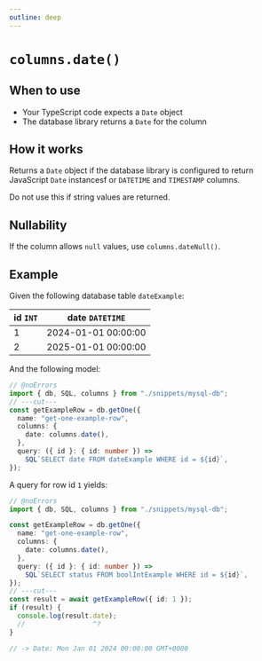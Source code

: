 ```yaml
---
outline: deep
---
```


# `columns.date()`

## When to use

- Your TypeScript code expects a `Date` object
- The database library returns a `Date` for the column

## How it works

Returns a `Date` object if the database library is configured to return
JavaScript `Date` instancesf or `DATETIME` and `TIMESTAMP` columns.

Do not use this if string values are returned.

## Nullability

If the column allows `null` values, use `columns.dateNull()`.

## Example

Given the following database table `dateExample`:

| id `INT` | date `DATETIME`     |
| -------- | ------------------- |
| 1        | 2024-01-01 00:00:00 |
| 2        | 2025-01-01 00:00:00 |

And the following model:

```ts twoslash
// @noErrors
import { db, SQL, columns } from "./snippets/mysql-db";
// ---cut---
const getExampleRow = db.getOne({
  name: "get-one-example-row",
  columns: {
    date: columns.date(),
  },
  query: ({ id }: { id: number }) =>
    SQL`SELECT date FROM dateExample WHERE id = ${id}`,
});
```

A query for row id `1` yields:

```ts twoslash
// @noErrors
import { db, SQL, columns } from "./snippets/mysql-db";

const getExampleRow = db.getOne({
  name: "get-one-example-row",
  columns: {
    date: columns.date(),
  },
  query: ({ id }: { id: number }) =>
    SQL`SELECT status FROM boolIntExample WHERE id = ${id}`,
});
// ---cut---
const result = await getExampleRow({ id: 1 });
if (result) {
  console.log(result.date);
  //                 ^?
}

// -> Date: Mon Jan 01 2024 00:00:00 GMT+0000
```
